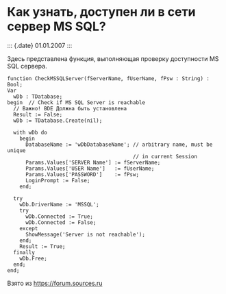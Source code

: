 Как узнать, доступен ли в сети сервер MS SQL?
=============================================

::: {.date}
01.01.2007
:::

Здесь представлена функция, выполняющая проверку доступности MS SQL
сервера.

    function CheckMSSQLServer(fServerName, fUserName, fPsw : String) : Bool; 
    Var 
      wDb : TDatabase; 
    begin  // Check if MS SQL Server is reachable 
      // Важно! BDE Должна быть установлена
      Result := False; 
      wDb := TDatabase.Create(nil); 
     
      with wDb do 
        begin 
          DatabaseName := 'wDbDatabaseName'; // arbitrary name, must be unique 
                                             // in current Session 
          Params.Values['SERVER Name'] := fServerName; 
          Params.Values['USER Name']   := fUserName; 
          Params.Values['PASSWORD']    := fPsw; 
          LoginPrompt := False; 
        end; 
     
      try 
        wDb.DriverName := 'MSSQL'; 
        try 
          wDb.Connected := True; 
          wDb.Connected := False; 
        except 
          ShowMessage('Server is not reachable'); 
        end; 
        Result := True; 
      finally 
        wDb.Free; 
      end; 
    end;

Взято из <https://forum.sources.ru>
